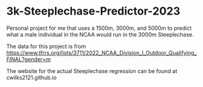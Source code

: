 # 3k-Steeplechase-Predictor-2023
Personal project for me that uses a 1500m, 3000m, and 5000m to predict what a male individual in the NCAA would run in the 3000m Steeplechase.

The data for this project is from https://www.tfrrs.org/lists/3711/2022_NCAA_Division_I_Outdoor_Qualifying_FINAL?gender=m


The website for the actual Steeplechase regression can be found at 
                        cwilks2121.github.io
